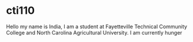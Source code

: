 # cti110
Hello my name is India,
I am a student at Fayetteville Technical Community College and North Carolina Agricultural University.
I am currently hunger
